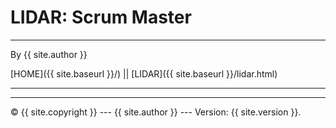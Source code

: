 # LIDAR: Scrum Master

----------

By {{ site.author }}

[HOME]({{ site.baseurl }}/) || [LIDAR]({{ site.baseurl }}/lidar.html) 

----------



----------

 © {{ site.copyright }} --- {{ site.author }} --- Version: {{ site.version }}.
